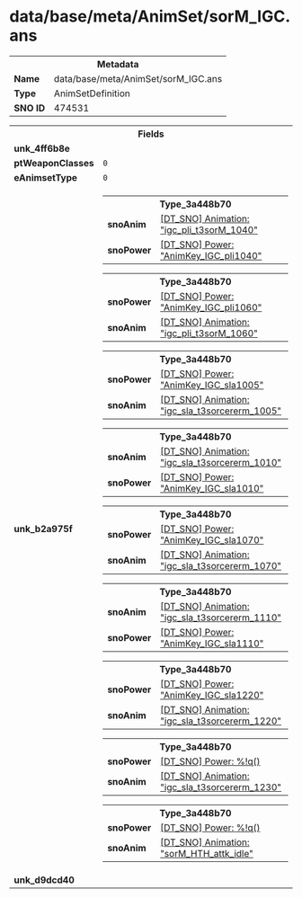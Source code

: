 <h1>data/base/meta/AnimSet/sorM_IGC.ans</h1><table><tr><th colspan="100%">Metadata</th></tr><tr><td><b>Name</b></td><td>data/base/meta/AnimSet/sorM_IGC.ans</td></tr><tr><td><b>Type</b></td><td>AnimSetDefinition</td></tr><tr><td><b>SNO ID</b></td><td>474531</td></tr></table>

<table><tr><th colspan="100%">Fields</th></tr><tr><td><b>unk_4ff6b8e</b></td><td></td></tr><tr><td><b>ptWeaponClasses</b></td><td><code>0</code>
</td></tr><tr><td><b>eAnimsetType</b></td><td><code>0</code></td></tr><tr><td><b>unk_b2a975f</b></td><td><table><tr><th colspan="100%">Type_3a448b70</th></tr><tr><td><b>snoAnim</b></td><td><a href="..\Anim\igc_pli_t3sorM_1040.ani">[DT_SNO] Animation: "igc_pli_t3sorM_1040"</a></td></tr><tr><td><b>snoPower</b></td><td><a href="..\Power\AnimKey_IGC_pli1040.pow">[DT_SNO] Power: "AnimKey_IGC_pli1040"</a></td></tr></table>


<table><tr><th colspan="100%">Type_3a448b70</th></tr><tr><td><b>snoPower</b></td><td><a href="..\Power\AnimKey_IGC_pli1060.pow">[DT_SNO] Power: "AnimKey_IGC_pli1060"</a></td></tr><tr><td><b>snoAnim</b></td><td><a href="..\Anim\igc_pli_t3sorM_1060.ani">[DT_SNO] Animation: "igc_pli_t3sorM_1060"</a></td></tr></table>


<table><tr><th colspan="100%">Type_3a448b70</th></tr><tr><td><b>snoPower</b></td><td><a href="..\Power\AnimKey_IGC_sla1005.pow">[DT_SNO] Power: "AnimKey_IGC_sla1005"</a></td></tr><tr><td><b>snoAnim</b></td><td><a href="..\Anim\igc_sla_t3sorcererm_1005.ani">[DT_SNO] Animation: "igc_sla_t3sorcererm_1005"</a></td></tr></table>


<table><tr><th colspan="100%">Type_3a448b70</th></tr><tr><td><b>snoAnim</b></td><td><a href="..\Anim\igc_sla_t3sorcererm_1010.ani">[DT_SNO] Animation: "igc_sla_t3sorcererm_1010"</a></td></tr><tr><td><b>snoPower</b></td><td><a href="..\Power\AnimKey_IGC_sla1010.pow">[DT_SNO] Power: "AnimKey_IGC_sla1010"</a></td></tr></table>


<table><tr><th colspan="100%">Type_3a448b70</th></tr><tr><td><b>snoPower</b></td><td><a href="..\Power\AnimKey_IGC_sla1070.pow">[DT_SNO] Power: "AnimKey_IGC_sla1070"</a></td></tr><tr><td><b>snoAnim</b></td><td><a href="..\Anim\igc_sla_t3sorcererm_1070.ani">[DT_SNO] Animation: "igc_sla_t3sorcererm_1070"</a></td></tr></table>


<table><tr><th colspan="100%">Type_3a448b70</th></tr><tr><td><b>snoAnim</b></td><td><a href="..\Anim\igc_sla_t3sorcererm_1110.ani">[DT_SNO] Animation: "igc_sla_t3sorcererm_1110"</a></td></tr><tr><td><b>snoPower</b></td><td><a href="..\Power\AnimKey_IGC_sla1110.pow">[DT_SNO] Power: "AnimKey_IGC_sla1110"</a></td></tr></table>


<table><tr><th colspan="100%">Type_3a448b70</th></tr><tr><td><b>snoPower</b></td><td><a href="..\Power\AnimKey_IGC_sla1220.pow">[DT_SNO] Power: "AnimKey_IGC_sla1220"</a></td></tr><tr><td><b>snoAnim</b></td><td><a href="..\Anim\igc_sla_t3sorcererm_1220.ani">[DT_SNO] Animation: "igc_sla_t3sorcererm_1220"</a></td></tr></table>


<table><tr><th colspan="100%">Type_3a448b70</th></tr><tr><td><b>snoPower</b></td><td><a href="#UKNOWN">[DT_SNO] Power: %!q(<nil>)</a></td></tr><tr><td><b>snoAnim</b></td><td><a href="..\Anim\igc_sla_t3sorcererm_1230.ani">[DT_SNO] Animation: "igc_sla_t3sorcererm_1230"</a></td></tr></table>


<table><tr><th colspan="100%">Type_3a448b70</th></tr><tr><td><b>snoPower</b></td><td><a href="#UKNOWN">[DT_SNO] Power: %!q(<nil>)</a></td></tr><tr><td><b>snoAnim</b></td><td><a href="..\Anim\sorM_HTH_attk_idle.ani">[DT_SNO] Animation: "sorM_HTH_attk_idle"</a></td></tr></table>


</td></tr><tr><td><b>unk_d9dcd40</b></td><td></td></tr></table>

